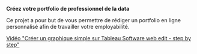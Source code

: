 **Créez votre portfolio de professionnel de la data**

Ce projet a pour but de vous permettre de rédiger un portfolio en ligne personnalisé afin de travailler votre employabilité.

[Vidéo "Créer un graphique simple sur Tableau Software web edit - step by step"](https://www.youtube.com/watch?v=lCPP3Up25JM&t=85s)
